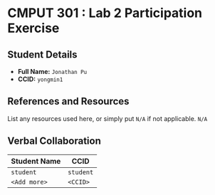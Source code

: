 # CMPUT 301 : Lab 2 Participation Exercise

## Student Details

- **Full Name:** `Jonathan Pu`
- **CCID:** `yongmin1`

## References and Resources

List any resources used here, or simply put `N/A` if not applicable.
`N/A`

## Verbal Collaboration

| Student Name | CCID      |
| ------------ | --------- |
| `student`    | `student` |
| `<Add more>` | `<CCID>`  |
